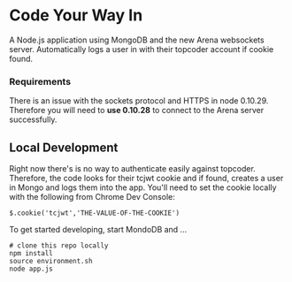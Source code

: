 # Code Your Way In

A Node.js application using MongoDB and the new Arena websockets server. Automatically logs a user in with their topcoder account if cookie found.

### Requirements

There is an issue with the sockets protocol and HTTPS in node 0.10.29. Therefore you will need to **use 0.10.28** to connect to the Arena server successfully.

## Local Development

Right now there's is no way to authenticate easily against topcoder. Therefore, the code looks for their tcjwt cookie and if found, creates a user in Mongo and logs them into the app. You'll need to set the cookie locally with the following from Chrome Dev Console:

```
$.cookie('tcjwt','THE-VALUE-OF-THE-COOKIE')
```
To get started developing, start MondoDB and ...

```
# clone this repo locally
npm install
source environment.sh
node app.js
```
